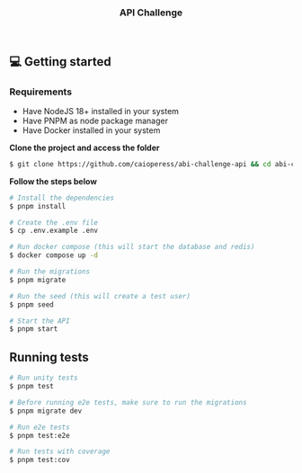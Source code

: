 <h3 align="center">
  API Challenge
</h3>

</br>

## 💻 Getting started

### Requirements

- Have NodeJS 18+ installed in your system
- Have PNPM as node package manager
- Have Docker installed in your system

**Clone the project and access the folder**

```bash
$ git clone https://github.com/caioperess/abi-challenge-api && cd abi-challenge-api
```

**Follow the steps below**

```bash
# Install the dependencies
$ pnpm install

# Create the .env file
$ cp .env.example .env

# Run docker compose (this will start the database and redis)
$ docker compose up -d

# Run the migrations
$ pnpm migrate

# Run the seed (this will create a test user)
$ pnpm seed

# Start the API
$ pnpm start
```

## Running tests

```bash
# Run unity tests
$ pnpm test

# Before running e2e tests, make sure to run the migrations
$ pnpm migrate dev

# Run e2e tests
$ pnpm test:e2e

# Run tests with coverage
$ pnpm test:cov
```

